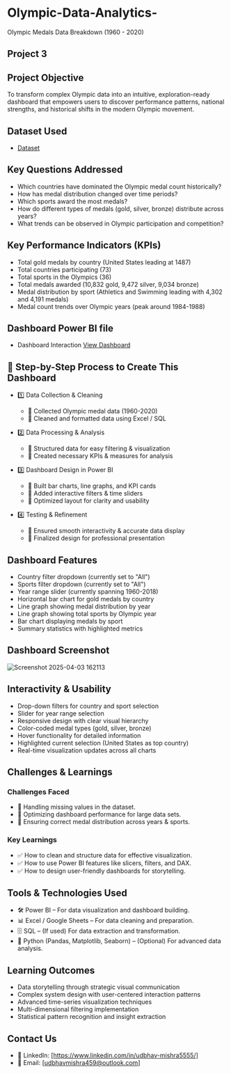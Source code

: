 # Olympic-Data-Analytics-

Olympic Medals  Data Breakdown (1960 - 2020)

## Project 3

## Project Objective

To transform complex Olympic data into an intuitive, exploration-ready dashboard that empowers users to discover performance patterns, national strengths, and historical shifts in the modern Olympic movement.

## Dataset Used

- <a href="https://github.com/udbhav555/Olympic-Data-Analytics-/blob/main/Paralympics%20Dataset%20cleaned.xlsx">Dataset</a>

## Key Questions Addressed

- Which countries have dominated the Olympic medal count historically?
- How has medal distribution changed over time periods?
- Which sports award the most medals?
- How do different types of medals (gold, silver, bronze) distribute across years?
- What trends can be observed in Olympic participation and competition?

## Key Performance Indicators (KPIs)

- Total gold medals by country (United States leading at 1487)
- Total countries participating (73)
- Total sports in the Olympics (36)
- Total medals awarded (10,832 gold, 9,472 silver, 9,034 bronze)
- Medal distribution by sport (Athletics and Swimming leading with 4,302 and 4,191 medals)
- Medal count trends over Olympic years (peak around 1984-1988)

## Dashboard Power BI file
- Dashboard Interaction <a href="https://github.com/udbhav555/Olympic-Data-Analytics-/blob/main/Project%206%20Power%20BI%20Dashboard.pbix">View Dashboard</a>

## 🚀 Step-by-Step Process to Create This Dashboard

- 1️⃣ Data Collection & Cleaning
  - 📌 Collected Olympic medal data (1960-2020)
  - 📌 Cleaned and formatted data using Excel / SQL

- 2️⃣ Data Processing & Analysis
  - 📌 Structured data for easy filtering & visualization
  - 📌 Created necessary KPIs & measures for analysis

- 3️⃣ Dashboard Design in Power BI
  - 📌 Built bar charts, line graphs, and KPI cards
  - 📌 Added interactive filters & time sliders
  - 📌 Optimized layout for clarity and usability

- 4️⃣ Testing & Refinement
  - 📌 Ensured smooth interactivity & accurate data display
  - 📌 Finalized design for professional presentation

 ## Dashboard Features

 - Country filter dropdown (currently set to "All")
 - Sports filter dropdown (currently set to "All")
 - Year range slider (currently spanning 1960-2018)
 - Horizontal bar chart for gold medals by country
 - Line graph showing medal distribution by year
 - Line graph showing total sports by Olympic year
 - Bar chart displaying medals by sport
 - Summary statistics with highlighted metrics

## Dashboard Screenshot

![Screenshot 2025-04-03 162113](https://github.com/user-attachments/assets/d9d779a2-568d-4a6d-bba7-9b2273270a26)

## Interactivity & Usability

- Drop-down filters for country and sport selection
- Slider for year range selection
- Responsive design with clear visual hierarchy
- Color-coded medal types (gold, silver, bronze)
- Hover functionality for detailed information
- Highlighted current selection (United States as top country)
- Real-time visualization updates across all charts

## Challenges & Learnings

### Challenges Faced
  - 🛑 Handling missing values in the dataset.
  - 🛑 Optimizing dashboard performance for large data sets.
  - 🛑 Ensuring correct medal distribution across years & sports.

### Key Learnings

  - ✅ How to clean and structure data for effective visualization.
  - ✅ How to use Power BI features like slicers, filters, and DAX.
  - ✅ How to design user-friendly dashboards for storytelling.

## Tools & Technologies Used
 - 🛠 Power BI – For data visualization and dashboard building.
 - 📊 Excel / Google Sheets – For data cleaning and preparation.
 - 🗄 SQL – (If used) For data extraction and transformation.
 - 🐍 Python (Pandas, Matplotlib, Seaborn) – (Optional) For advanced data analysis.

## Learning Outcomes

 - Data storytelling through strategic visual communication
 - Complex system design with user-centered interaction patterns
 - Advanced time-series visualization techniques
 - Multi-dimensional filtering implementation
 - Statistical pattern recognition and insight extraction

## Contact Us
 - 📌 LinkedIn: [https://www.linkedin.com/in/udbhav-mishra5555/]
 - 📌 Email: [udbhavmishra459@outlook.com]

